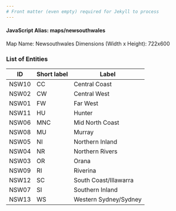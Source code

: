 ```yaml
---
# Front matter (even empty) required for Jekyll to process
---
```


#### JavaScript Alias: maps/newsouthwales

Map Name: Newsouthwales
Dimensions (Width x Height): 722x600





### List of Entities

ID | Short label | Label
---|---|---|
NSW10|CC|Central Coast
NSW02|CW|Central West
NSW01|FW|Far West
NSW11|HU|Hunter
NSW06|MNC|Mid North Coast
NSW08|MU|Murray
NSW05|NI|Northern Inland
NSW04|NR|Northern Rivers
NSW03|OR|Orana
NSW09|RI|Riverina
NSW12|SC|South Coast/Illawarra
NSW07|SI|Southern Inland
NSW13|WS|Western Sydney/Sydney

